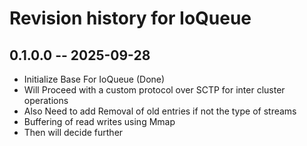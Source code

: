 # Revision history for IoQueue

## 0.1.0.0 -- 2025-09-28

* Initialize Base For IoQueue (Done)
* Will Proceed with a custom protocol over SCTP for inter cluster operations
* Also Need to add Removal of old entries if not the type of streams
* Buffering of read writes using Mmap
* Then will decide further
